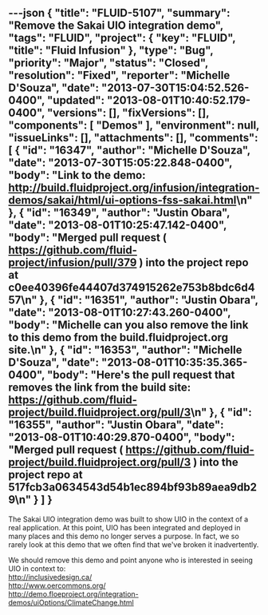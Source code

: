 ---json
{
  "title": "FLUID-5107",
  "summary": "Remove the Sakai UIO integration demo",
  "tags": "FLUID",
  "project": {
    "key": "FLUID",
    "title": "Fluid Infusion"
  },
  "type": "Bug",
  "priority": "Major",
  "status": "Closed",
  "resolution": "Fixed",
  "reporter": "Michelle D'Souza",
  "date": "2013-07-30T15:04:52.526-0400",
  "updated": "2013-08-01T10:40:52.179-0400",
  "versions": [],
  "fixVersions": [],
  "components": [
    "Demos"
  ],
  "environment": null,
  "issueLinks": [],
  "attachments": [],
  "comments": [
    {
      "id": "16347",
      "author": "Michelle D'Souza",
      "date": "2013-07-30T15:05:22.848-0400",
      "body": "Link to the demo: <http://build.fluidproject.org/infusion/integration-demos/sakai/html/ui-options-fss-sakai.html>\n"
    },
    {
      "id": "16349",
      "author": "Justin Obara",
      "date": "2013-08-01T10:25:47.142-0400",
      "body": "Merged pull request ( <https://github.com/fluid-project/infusion/pull/379> ) into the project repo at c0ee40396fe44407d374915262e753b8bdc6d457\n"
    },
    {
      "id": "16351",
      "author": "Justin Obara",
      "date": "2013-08-01T10:27:43.260-0400",
      "body": "Michelle can you also remove the link to this demo from the build.fluidproject.org site.\n"
    },
    {
      "id": "16353",
      "author": "Michelle D'Souza",
      "date": "2013-08-01T10:35:35.365-0400",
      "body": "Here's the pull request that removes the link from the build site: <https://github.com/fluid-project/build.fluidproject.org/pull/3>\n"
    },
    {
      "id": "16355",
      "author": "Justin Obara",
      "date": "2013-08-01T10:40:29.870-0400",
      "body": "Merged pull request ( <https://github.com/fluid-project/build.fluidproject.org/pull/3> ) into the project repo at 517fcb3a0634543d54b1ec894bf93b89aea9db29\n"
    }
  ]
}
---
The Sakai UIO integration demo was built to show UIO in the context of a real application. At this point, UIO has been integrated and deployed in many places and this demo no longer serves a purpose. In fact, we so rarely look at this demo that we often find that we've broken it inadvertently.&#x20;

We should remove this demo and point anyone who is interested in seeing UIO in context to:\
<http://inclusivedesign.ca/>\
<http://www.oercommons.org/>\
<http://demo.floeproject.org/integration-demos/uiOptions/ClimateChange.html>

        
